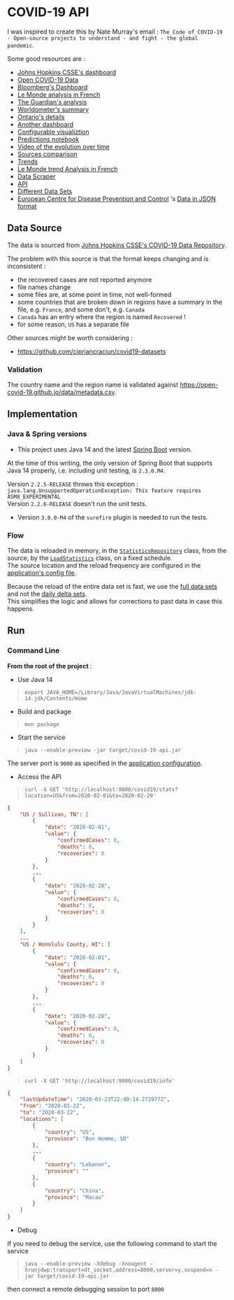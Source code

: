# COVID-19 API

I was inspired to create this by Nate Murray's email : `The Code of COVID-19 - Open-source projects to understand - and fight - the global pandemic`.

Some good resources are :

* [Johns Hopkins CSSE's dashboard](https://coronavirus.jhu.edu/map.html)
* [Open COVID-19 Data](https://github.com/open-covid-19/data)
* [Bloomberg's Dashboard](https://www.bloomberg.com/graphics/2020-coronavirus-cases-world-map/?utm_source=facebook&utm_medium=cpc&utm_campaign=covid19&utm_content=tofu&fbclid=IwAR0UgjaNWvouJAPggGdA6VnogRuCM2SPWePRKYcfSeF3coYcgqS5DepTYXw)
* [Le Monde analysis in French](https://www.lemonde.fr/les-decodeurs/article/2020/02/27/en-carte-visualisez-la-propagation-mondiale-de-l-epidemie-de-coronavirus_6031092_4355770.html)
* [The Guardian's analysis](https://www.theguardian.com/world/2020/mar/27/coronavirus-mapped-map-which-countries-have-the-most-cases-and-deaths)
* [Worldometer's summary](https://www.worldometers.info/coronavirus/)
* [Ontario's details](https://www.ontario.ca/page/2019-novel-coronavirus?utm_source=Google&utm_medium=CPC&utm_campaign=COVID-19)
* [Another dashboard](https://www.gohkokhan.com/corona-virus-interactive-dashboard-tweaked/)
* [Configurable visualiztion](http://91-divoc.com/pages/covid-visualization/)
* [Predictions notebook](https://www.kaggle.com/yuanquan/covid-19-prediction-by-country-and-province)
* [Video of the evolution over time](https://prateekiiest.github.io/COVID-19-Analysis/)
* [Sources comparison](https://ourworldindata.org/covid-sources-comparison)
* [Trends](https://aatishb.com/covidtrends/)
* [Le Monde trend Analysis in French](https://www.lemonde.fr/les-decodeurs/article/2020/03/27/coronavirus-visualisez-les-pays-qui-ont-aplati-la-courbe-de-l-infection-et-ceux-qui-n-y-sont-pas-encore-parvenus_6034627_4355770.html)
* [Data Scraper](https://coronadatascraper.com/#home)
* [API](https://corona-api-landingpage.netlify.com/)
* [Different Data Sets](https://github.com/cipriancraciun/covid19-datasets)
* [European Centre for Disease Prevention and Control](https://www.ecdc.europa.eu/en/publications-data/download-todays-data-geographic-distribution-covid-19-cases-worldwide) 's [Data in JSON format](https://opendata.ecdc.europa.eu/covid19/casedistribution/json/)

## Data Source

The data is sourced from [Johns Hopkins CSSE's COVID-19 Data Repository](https://github.com/CSSEGISandData/COVID-19).  

The problem with this source is that the format keeps changing and is inconsistent :
* the recovered cases are not reported anymore
* file names change
* some files are, at some point in time, not well-formed
* some countries that are broken down in regions have a summary in the file, e.g. `France`, and some don't, e.g. `Canada`
* `Canada` has an entry where the region is named `Recovered` !
* for some reason, `US` has a separate file

Other sources might be worth considering :
* https://github.com/cipriancraciun/covid19-datasets

### Validation

The country name and the region name is validated against https://open-covid-19.github.io/data/metadata.csv.

## Implementation

### Java & Spring versions

* This project uses Java 14 and the latest [Spring Boot](https://spring.io/projects/spring-boot) version.

At the time of this writing, the only version of Spring Boot that supports Java 14 properly, i.e. including unit testing,  is `2.3.0.M4`.  

Version `2.2.5-RELEASE` throws this exception : `java.lang.UnsupportedOperationException: This feature requires ASM8_EXPERIMENTAL`  
Version `2.2.6-RELEASE` doesn't run the unit tests.

* Version `3.0.0-M4` of the `surefire` plugin is needed to run the tests.

### Flow

The data is reloaded in memory, in the [`StatisticsRepository`](./src/main/java/covid19/stats/micasa/com/repositories/StatisticsRepository.java) class, from the source, by the [`LoadStatistics`](./src/main/java/covid19/stats/micasa/com/activities/LoadStatistics.java) class, on a fixed schedule.  
The source location and the reload frequency are configured in the [application's config file](./src/main/resources/application.yaml).

Because the reload of the entire data set is fast, we use the [full data sets](https://github.com/CSSEGISandData/COVID-19/tree/master/csse_covid_19_data/csse_covid_19_time_series) and not the [daily delta sets](https://github.com/CSSEGISandData/COVID-19/tree/master/csse_covid_19_data/csse_covid_19_daily_reports).  
This simplifies the logic and allows for corrections to past data in case this happens.

## Run

### Command Line

__From the root of the project__ :

* Use Java 14

> `export JAVA_HOME=/Library/Java/JavaVirtualMachines/jdk-14.jdk/Contents/Home`

* Build and package

> `mvn package`

* Start the service

> `java --enable-preview -jar target/covid-19-api.jar`

The server port is `9000` as specified in the [application configuration](./src/main/resources/application.yaml).

* Access the API

> `curl -X GET 'http://localhost:9000/covid19/stats?location=US&from=2020-02-01&to=2020-02-29'`

```json
{
    "US / Sullivan, TN": [
        {
            "date": "2020-02-01",
            "value": {
                "confirmedCases": 0,
                "deaths": 0,
                "recoveries": 0
            }
        },
        ...
        {
            "date": "2020-02-28",
            "value": {
                "confirmedCases": 0,
                "deaths": 0,
                "recoveries": 0
            }
        }
    ],
    ...
    "US / Honolulu County, HI": [
        {
            "date": "2020-02-01",
            "value": {
                "confirmedCases": 0,
                "deaths": 0,
                "recoveries": 0
            }
        },
        ...
        {
            "date": "2020-02-28",
            "value": {
                "confirmedCases": 0,
                "deaths": 0,
                "recoveries": 0
            }
        }
    ]
}
```

> `curl -X GET 'http://localhost:9000/covid19/info'`

```json
{
    "lastUpdateTime": "2020-03-23T22:40:14.272977Z",
    "from": "2020-01-22",
    "to": "2020-03-22",
    "locations": [
        {
            "country": "US",
            "province": "Bon Homme, SD"
        },
        ...
        {
            "country": "Lebanon",
            "province": ""
        },
        {
            "country": "China",
            "province": "Macau"
        }
    ]
}
```

* Debug

If you need to debug the service, use the following command to start the service

> `java --enable-preview -Xdebug -Xnoagent -Xrunjdwp:transport=dt_socket,address=8000,server=y,suspend=n -jar target/covid-19-api.jar`

then connect a remote debugging session to port `8000`


